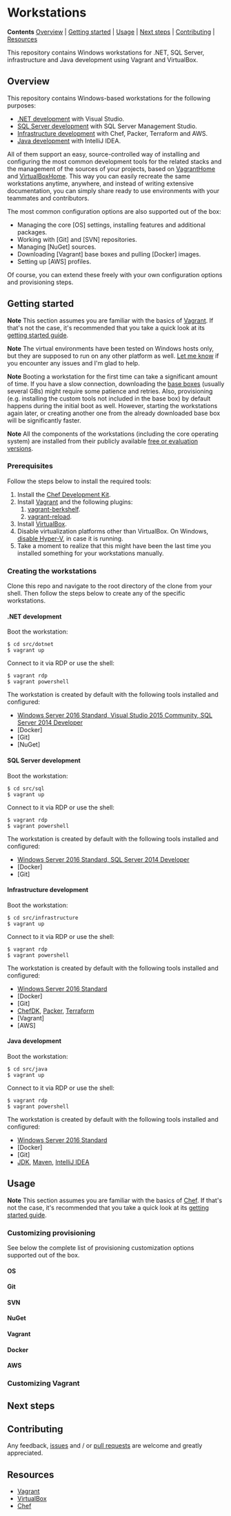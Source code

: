 # Workstations

<!--
TODO: getting started - home var
TODO: customization - reprovision note
TODO: contributing - extending: new workstations, custom provisioning
-->

**Contents** [Overview] | [Getting started] | [Usage] | [Next steps] | [Contributing] | [Resources]  

This repository contains Windows workstations for .NET, SQL Server, infrastructure and Java development using Vagrant and VirtualBox.

## Overview

This repository contains Windows-based workstations for the following purposes:

* [.NET development] with Visual Studio.
* [SQL Server development] with SQL Server Management Studio.
* [Infrastructure development] with Chef, Packer, Terraform and AWS.
* [Java development] with IntelliJ IDEA.

All of them support an easy, source-controlled way of installing and configuring the most common development tools for the related stacks and the management of the sources of your projects, based on [VagrantHome] and [VirtualBoxHome]. This way you can easily recreate the same workstations anytime, anywhere, and instead of writing extensive documentation, you can simply share ready to use environments with your teammates and contributors.

The most common configuration options are also supported out of the box:

* Managing the core [OS] settings, installing features and additional packages.
* Working with [Git] and [SVN] repositories.
* Managing [NuGet] sources.
* Downloading [Vagrant] base boxes and pulling [Docker] images.
* Setting up [AWS] profiles.

Of course, you can extend these freely with your own configuration options and provisioning steps.

[Overview]: #overview

## Getting started

**Note** This section assumes you are familiar with the basics of [Vagrant][VagrantHome]. If that's not the case, it's recommended that you take a quick look at its [getting started guide][VagrantGettingStarted].  

**Note** The virtual environments have been tested on Windows hosts only, but they are supposed to run on any other platform as well. [Let me know][Contributing] if you encounter any issues and I'm glad to help.  

**Note** Booting a workstation for the first time can take a significant amount of time. If you have a slow connection, downloading the [base boxes][AtlasBoxes] (usually several GBs) might require some patience and retries. Also, provisioning (e.g. installing the custom tools not included in the base box) by default happens during the initial boot as well. However, starting the workstations again later, or creating another one from the already downloaded base box will be significantly faster.  

**Note** All the components of the workstations (including the core operating system) are installed from their publicly available [free or evaluation versions][PackerNotes].  

[Getting started]: #getting-started
[VagrantGettingStarted]: https://www.vagrantup.com/intro/getting-started/index.html
[AtlasBoxes]: https://atlas.hashicorp.com/gusztavvargadr
[PackerNotes]: https://github.com/gusztavvargadr/packer#notes

### Prerequisites

Follow the steps below to install the required tools:

1. Install the [Chef Development Kit][ChefDKInstallation].
1. Install [Vagrant][VagrantInstallation] and the following plugins:
    1. [vagrant-berkshelf][VagrantBerkshelfInstallation].
    1. [vagrant-reload][VagrantReloadInstallation].
1. Install [VirtualBox][VirtualBoxInstallation].
1. Disable virtualization platforms other than VirtualBox. On Windows, [disable Hyper-V][HyperVDisable], in case it is running.
1. Take a moment to realize that this might have been the last time you installed something for your workstations manually.

[VagrantInstallation]: https://www.vagrantup.com/docs/installation/
[VagrantBerkshelfInstallation]: https://github.com/berkshelf/vagrant-berkshelf#installation
[VagrantReloadInstallation]: https://github.com/aidanns/vagrant-reload#installation
[VirtualBoxInstallation]: https://www.virtualbox.org/wiki/Downloads
[ChefDKInstallation]: https://downloads.chef.io/chef-dk/
[HyperVDisable]: https://blogs.technet.microsoft.com/gmarchetti/2008/12/07/turning-hyper-v-on-and-off/

### Creating the workstations

Clone this repo and navigate to the root directory of the clone from your shell. Then follow the steps below to create any of the specific workstations.

#### .NET development

Boot the workstation:

```
$ cd src/dotnet
$ vagrant up
```

Connect to it via RDP or use the shell:

```
$ vagrant rdp
$ vagrant powershell
```

The workstation is created by default with the following tools installed and configured:

* [Windows Server 2016 Standard, Visual Studio 2015 Community, SQL Server 2014 Developer][.NETDevelopmentBox]
* [Docker]
* [Git]
* [NuGet]

[.NET development]: #net-development
[.NETDevelopmentBox]: https://atlas.hashicorp.com/gusztavvargadr/boxes/w16s-sql14d-vs15c

#### SQL Server development

Boot the workstation:

```
$ cd src/sql
$ vagrant up
```

Connect to it via RDP or use the shell:

```
$ vagrant rdp
$ vagrant powershell
```

The workstation is created by default with the following tools installed and configured:

* [Windows Server 2016 Standard, SQL Server 2014 Developer][SQLServerDevelopmentBox]
* [Docker]
* [Git]

[SQL Server development]: #sql-server-development
[SQLServerDevelopmentBox]: https://atlas.hashicorp.com/gusztavvargadr/boxes/w16s-sql14d

#### Infrastructure development

Boot the workstation:

```
$ cd src/infrastructure
$ vagrant up
```

Connect to it via RDP or use the shell:

```
$ vagrant rdp
$ vagrant powershell
```

The workstation is created by default with the following tools installed and configured:

* [Windows Server 2016 Standard][InfrastructureDevelopmentBox]
* [Docker]
* [Git]
* [ChefDK], [Packer], [Terraform]
* [Vagrant]
* [AWS]

[Infrastructure development]: #infrastructure-development
[InfrastructureDevelopmentBox]: https://atlas.hashicorp.com/gusztavvargadr/boxes/w16s
[ChefDK]: https://chocolatey.org/packages/chefdk
[Packer]: https://chocolatey.org/packages/packer
[Terraform]: https://chocolatey.org/packages/terraform

#### Java development

Boot the workstation:

```
$ cd src/java
$ vagrant up
```

Connect to it via RDP or use the shell:

```
$ vagrant rdp
$ vagrant powershell
```

The workstation is created by default with the following tools installed and configured:

* [Windows Server 2016 Standard][JavaDevelopmentBox]
* [Docker]
* [Git]
* [JDK], [Maven], [IntelliJ IDEA]

[Java development]: #java-development
[JavaDevelopmentBox]: https://atlas.hashicorp.com/gusztavvargadr/boxes/w16s
[JDK]: https://chocolatey.org/packages/jdk8
[Maven]: https://chocolatey.org/packages/maven
[IntelliJ IDEA]: https://chocolatey.org/packages/intellijidea-community

## Usage

**Note** This section assumes you are familiar with the basics of [Chef][ChefHome]. If that's not the case, it's recommended that you take a quick look at its [getting started guide][ChefGettingStarted].  

[ChefGettingStarted]: https://learn.chef.io/tutorials/

### Customizing provisioning

See below the complete list of provisioning customization options supported out of the box. 

#### OS

<!--
  * Configuring locales, time zone and environment variables.
  * Installing OS features.
  * Installing Chocolatey and native packages.
-->

#### Git

<!--
  * Installing the core Git tools.
  * Configuring Git settings.
  * Cloning public and private repositories.
-->

#### SVN

<!--
* SVN
  * Installing the core SVN tools.
  * Checking out public and private repositories.
-->

#### NuGet

<!--
* NuGet
  * Installing the core NuGet tools.
  * Adding public and private package sources.
-->

#### Vagrant

<!--
* Vagrant
  * Installing Vagrant itself and its plugins.
  * Adding base boxes.
-->

#### Docker

<!--
* Docker
  * Installing the core Docker tools.
  * Pulling images.
-->

#### AWS

<!--
* AWS
  * Installing the core AWS tools.
  * Setting up AWS CLI profiles.
-->

### Customizing Vagrant

<!--
multi machine
options

Besides the above, you can of course add any of your own customizations using the tools [Vagrant supports][VagrantProvisioning].

[VagrantProvisioning]: https://www.vagrantup.com/docs/provisioning/

-->

[Usage]: #usage

## Next steps

[Next steps]: #next-steps

## Contributing

Any feedback, [issues] and / or [pull requests] are welcome and greatly appreciated.

[Contributing]: #contributing
[Issues]: https://github.com/gusztavvargadr/workstations/issues
[Pull requests]: https://github.com/gusztavvargadr/workstations/pulls

## Resources

* [Vagrant][VagrantHome]
* [VirtualBox][VirtualBoxHome]
* [Chef][ChefHome]

[Resources]: #resources
[VagrantHome]: https://www.vagrantup.com/
[VirtualBoxHome]: https://www.virtualbox.org/
[ChefHome]: https://www.chef.io/chef/
